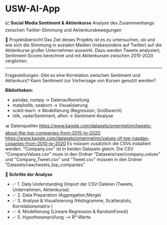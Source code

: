 # USW-AI-App

**📈 Social Media Sentiment & Aktienkurse**
Analyse des Zusammenhangs zwischen Twitter-Stimmung und Aktienkursbewegungen

📌 Projektübersicht
Das Ziel dieses Projekts ist es zu untersuchen, ob und wie sich die Stimmung in sozialen Medien (insbesondere auf Twitter) auf die Aktienkurse großer Unternehmen auswirkt.
Dazu werden Tweets analysiert, Sentiment-Scores berechnet und mit Aktienkursen zwischen 2015-2020 verglichen.

-------------------------------------------------------------
Fragestellungen:
Gibt es eine Korrelation zwischen Sentiment und Aktienkurs?
Kann Sentiment zur Vorhersage von Kursen genutzt werden?

**Bibliotheken:**

- pandas, numpy → Datenaufbereitung
- matplotlib, seaborn → Visualisierung
- scikit-learn → Modellierung (Regression, GridSearch)
- nltk, vaderSentiment, afinn → Sentiment-Analyse

📊 Datenquellen
https://www.kaggle.com/datasets/omermetinn/tweets-about-the-top-companies-from-2015-to-2020
https://www.kaggle.com/datasets/omermetinn/values-of-top-nasdaq-copanies-from-2010-to-2020
Es müssen zusätzlich die CSVs installiert werden. "Company.csv" ist in beiden Datasets gleich.
Die CSV "CompanyValues.csv" muss in den Ordner "Datasets/raw/company_values" und "Company_Tweet.csv" und "Tweet.csv" 
müssen in den Ordner "Datasets/raw/tweets_top_companies"

**📑 Schritte der Analyse**
- ✅ 1. Data Understanding (Import der CSV-Dateien (Tweets, Unternehmen, Aktienkurse).
- ✅ 2. Data Preparation (Aggregation,Merge)
- ✅ 3. Analyse & Visualisierung (Histogramme, Scatterplots, Korrelationsmatrix )
- ✅ 4. Modellierung (Lineare Regression & RandomForest)
- ✅ 5. Hypothesenprüfung --> R²-Werte
